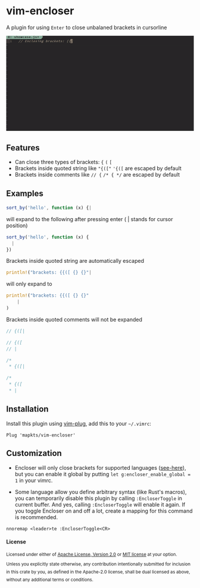 # vim-encloser

A plugin for using `Enter` to close unbalaned brackets in cursorline

![](https://raw.githubusercontent.com/mapkts/vim-encloser/master/screenshot.gif)

## Features

- Can close three types of brackets: `{` `(` `[`
- Brackets inside quoted string like `"{(["` `'{([` are escaped by default
- Brackets inside comments like `// {` `/* { */` are escaped by default

## Examples


```js
sort_by('hello', function (x) {|
```

will expand to the following after pressing enter ( | stands for cursor position)

```js
sort_by('hello', function (x) {
  |
})
```

Brackets inside quoted string are automatically escaped

```rust
println!("brackets: {{([ {} {}"|
```

will only expand to

```rust
println!("brackets: {{([ {} {}"
    |
)
```

Brackets inside quoted comments will not be expanded

```rust
// {([|
```

```rust
// {([
// |
```

```rust
/*
 * {([|
```

```rust
/*
 * {([
 * |
```

## Installation

Install this plugin using [vim-plug], add this to your `~/.vimrc`:

[vim-plug]: https://github.com/junegunn/vim-plug

```vim
Plug 'mapkts/vim-encloser'
```

## Customization

- Encloser will only close brackets for supported languages ([see-here]), but you can enable it
  global by putting `let g:encloser_enable_global = 1` in your vimrc.

[see-here]: https://github.com/mapkts/vim-encloser/blob/master/plugin/encloser.vim

- Some language allow you define arbitrary syntax (like Rust's macros), you can temporarily disable
this plugin by calling `:EncloserToggle` in current buffer. And yes, calling `:EncloserToggle` will
enable it again. If you toggle Encloser on and off a lot, create a mapping for this command is
recommended.

```vim
nnoremap <leader>te :EncloserToggle<CR>
```

#### License

<sup>
Licensed under either of <a href="LICENSE-APACHE">Apache License, Version
2.0</a> or <a href="LICENSE-MIT">MIT license</a> at your option.
</sup>

<br>

<sub>
Unless you explicitly state otherwise, any contribution intentionally submitted
for inclusion in this crate by you, as defined in the Apache-2.0 license, shall
be dual licensed as above, without any additional terms or conditions.
</sub>
